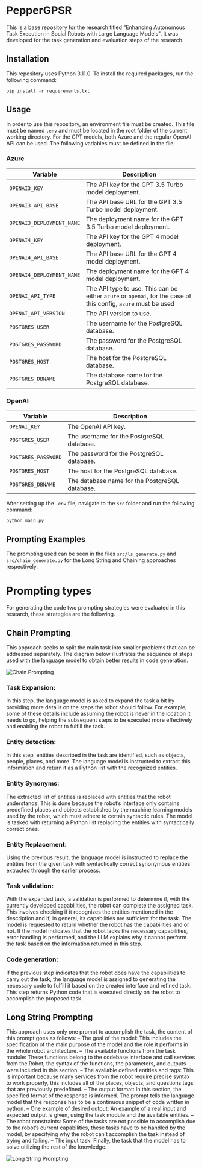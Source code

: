 # PepperGPSR
This is a base repository for the research titled "Enhancing Autonomous Task Execution in Social Robots with Large Language Models". It was developed for the task generation and evaluation steps of the research.

## Installation
This repository uses Python 3.11.0. To install the required packages, run the following command:
```
pip install -r requirements.txt
```

## Usage
In order to use this repository, an environment file must be created. This file must be named `.env` and must be located in the root folder of the current working directory. For the GPT models, both Azure and the regular OpenAI API can be used. The following variables must be defined in the file:

### Azure
| Variable | Description |
| --- | --- |
| `OPENAI3_KEY` | The API key for the GPT 3.5 Turbo model deployment. |
| `OPENAI3_API_BASE` | The API base URL for the GPT 3.5 Turbo model deployment. |
| `OPENAI3_DEPLOYMENT_NAME` | The deployment name for the GPT 3.5 Turbo model deployment. |
| `OPENAI4_KEY` | The API key for the GPT 4 model deployment. |
| `OPENAI4_API_BASE` | The API base URL for the GPT 4 model deployment. |
| `OPENAI4_DEPLOYMENT_NAME` | The deployment name for the GPT 4 model deployment. |
| `OPENAI_API_TYPE` | The API type to use. This can be either `azure` or `openai`, for the case of this config, `azure` must be used |
| `OPENAI_API_VERSION` | The API version to use. |
| `POSTGRES_USER` | The username for the PostgreSQL database. |
| `POSTGRES_PASSWORD` | The password for the PostgreSQL database. |
| `POSTGRES_HOST` | The host for the PostgreSQL database. |
| `POSTGRES_DBNAME` | The database name for the PostgreSQL database. |

### OpenAI
| Variable | Description |
| --- | --- |
| `OPENAI_KEY` | The OpenAI API key. |
| `POSTGRES_USER` | The username for the PostgreSQL database. |
| `POSTGRES_PASSWORD` | The password for the PostgreSQL database. |
| `POSTGRES_HOST` | The host for the PostgreSQL database. |
| `POSTGRES_DBNAME` | The database name for the PostgreSQL database. |



After setting up the `.env` file, navigate to the `src` folder and run the following command:
```
python main.py
```

## Prompting Examples

The prompting used can be seen in the files `src/ls_generate.py` and `src/chain_generate.py` for the Long String and Chaining approaches respectively.

# Prompting types

For generating the code two prompting strategies were evaluated in this research, these strategies are the following.

## Chain Prompting

This approach seeks to split the main task into smaller problems that can be addressed separately. The diagram below illustrates the sequence of steps used with the language model to obtain better results in code generation.

![Chain Prompting](https://github.com/PepperGPSR/PepperGPSR/assets/62764177/9037a9a6-e304-494f-9c1c-da9cadab098c)

### Task Expansion: 
In this step, the language model is asked to expand the task a bit by providing more details on the steps the robot should follow. For example, some of these details include assuming the robot is never in the location it needs to go, helping the subsequent steps to be executed more effectively and enabling the robot to fulfill the task.

### Entity detection: 
In this step, entities described in the task are identified, such as objects, people, places, and more. The language model is instructed to extract this information and return it as a Python list with the recognized entities.

### Entity Synonyms: 
The extracted list of entities is replaced with entities that the robot understands. This is done because the robot’s interface only contains predefined places and objects established by the machine learning models used by the robot, which must adhere to certain syntactic rules. The model is tasked with returning a Python list replacing the entities with syntactically correct ones.

### Entity Replacement: 
Using the previous result, the language model is instructed to replace the entities from the given task with syntactically correct synonymous entities extracted through the earlier process. 

### Task validation:

With the expanded task, a validation is performed to determine if, with the currently developed capabilities, the robot can complete the assigned task. This involves checking if it recognizes the entities mentioned in the description and if, in general, its capabilities are sufficient for the task. The model is requested to return whether the robot has the capabilities and or not. If the model indicates that the robot lacks the necessary capabilities, error handling is performed, and the LLM explains why it cannot perform the task based on the information returned in this step.

### Code generation:  
If the previous step indicates that the robot does have the capabilities to carry out the task, the language model is assigned to generating the necessary code to fulfill it based on the created interface and refined task. This step returns Python code that is executed directly on the robot to accomplish the proposed task.


## Long String Prompting

This approach uses only one prompt to accomplish the task, the content of this prompt goes as follows:
– The goal of the model: This includes the specification of the main purpose of the model and the role it performs in the whole robot architecture.
– The available functions from the task module: These functions belong to the codebase interface and call services from the Robot, the syntax of the functions, the parameters, and outputs were included in this section.
– The available defined entities and tags: This is important because many services from the robot require precise syntax to work properly, this includes all of the places, objects, and questions tags that are previously predefined.
– The output format: In this section, the specified format of the response is informed. The prompt tells the language model that the response has to be a continuous snippet of code written in python.
– One example of desired output: An example of a real input and expected output is given, using the task module and the available entities.
– The robot constraints: Some of the tasks are not possible to accomplish due to the robot’s current capabilities, these tasks have to be handled by the model, by specifying why the robot can’t accomplish the task instead of trying and failing. 
– The input task: Finally, the task that the model has to solve utilizing the rest of the knowledge.

![Long String Prompting](https://github.com/PepperGPSR/PepperGPSR/assets/62764177/83d111fe-ca54-4e30-9e02-9913e6dd5099)


